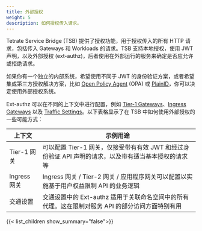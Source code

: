 ```yaml
---
title: 外部授权
weight: 5
description: 如何授权传入请求。
---
```


Tetrate Service Bridge (TSB) 提供了授权功能，用于授权传入的所有 HTTP 请求，包括传入 Gateways 和 Workloads 的请求。TSB 支持本地授权，使用 JWT 声明，以及外部授权 (ext-authz)，后者使用在外部运行的服务来确定是否应允许或拒绝请求。

如果你有一个独立的内部系统，希望使用不同于 JWT 的身份验证方案，或者希望集成第三方授权解决方案，比如 [Open Policy Agent](https://www.openpolicyagent.org/) (OPA) 或 [PlainID](https://www.plainid.com/)，你可以决定使用外部授权系统。

Ext-authz 可以在不同的上下文中进行配置，例如 [Tier-1 Gateways](../../refs/tsb/gateway/v2/tier1-gateway#tier1externalserver)、[Ingress Gateways](../../refs/tsb/gateway/v2/ingress-gateway) 以及 [Traffic Settings](../../refs/tsb/traffic/v2/traffic-setting#trafficsetting)。以下表格显示了在 TSB 中如何使用外部授权的一些可能方式：

| 上下文       | 示例用途                                                     |
| ------------ | ------------------------------------------------------------ |
| Tier-1 网关  | 可以配置 Tier-1 网关，仅接受带有有效 JWT 和经过身份验证 API 声明的请求，以及带有适当基本授权的请求等 |
| Ingress 网关 | Ingress 网关 / Tier-2 网关 / 应用程序网关可以配置以实施基于用户权益限制 API 的业务逻辑 |
| 交通设置     | 交通设置中的 Ext-authz 适用于关联命名空间中的所有代理。这在限制对服务 API 的部分访问方面特别有用 |

{{< list_children show_summary="false">}}
